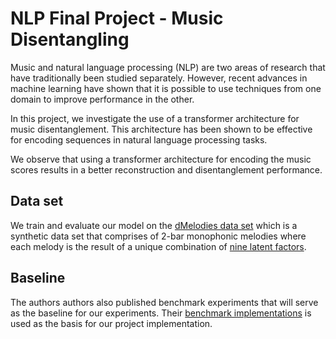 # NLP Final Project - Music Disentangling

Music and natural language processing (NLP) are two areas of research that have traditionally been studied separately. However, recent advances in machine learning have shown that it is possible to use techniques from one domain to improve performance in the other.

In this project, we investigate the use of a transformer architecture for music disentanglement. This architecture has been shown to be effective for encoding sequences in natural language processing tasks.

We observe that using a transformer architecture for encoding the music scores results in a better reconstruction and disentanglement performance.

## Data set

We train and evaluate our model on the [dMelodies data set](https://github.com/ashispati/dmelodies_dataset) which is a synthetic data set that comprises of 2-bar monophonic melodies where each melody is the result of a unique combination of [nine latent factors](https://github.com/ashispati/dmelodies_dataset#factors-of-variation).

## Baseline

The authors authors also published benchmark experiments that will serve as the baseline for our experiments. Their [benchmark implementations](https://github.com/ashispati/dmelodies_benchmarking) is used as the basis for our project implementation.
